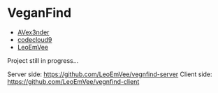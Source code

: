 # VeganFind

- [AVex3nder](https://github.com/AVex3nder)
- [codecloud9](https://github.com/codecloud9)
- [LeoEmVee](https://github.com/LeoEmVee)

Project still in progress...

Server side: https://github.com/LeoEmVee/vegnfind-server
Client side: https://github.com/LeoEmVee/vegnfind-client
